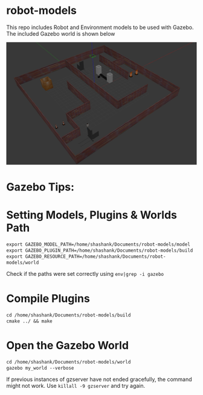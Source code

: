# robot-models

This repo includes Robot and Environment models to be used with Gazebo. The included Gazebo world is shown below

![Image of the Gazebo world](images/my_world.png)

# Gazebo Tips:

# Setting Models, Plugins & Worlds Path
```
export GAZEBO_MODEL_PATH=/home/shashank/Documents/robot-models/model
export GAZEBO_PLUGIN_PATH=/home/shashank/Documents/robot-models/build
export GAZEBO_RESOURCE_PATH=/home/shashank/Documents/robot-models/world
```
Check if the paths were set correctly using `env|grep -i gazebo`

# Compile Plugins
```
cd /home/shashank/Documents/robot-models/build
cmake ../ && make
```

# Open the Gazebo World
```
cd /home/shashank/Documents/robot-models/world
gazebo my_world --verbose

```
If previous instances of gzserver have not ended gracefully, the command might not work. Use `killall -9 gzserver` and try again.
